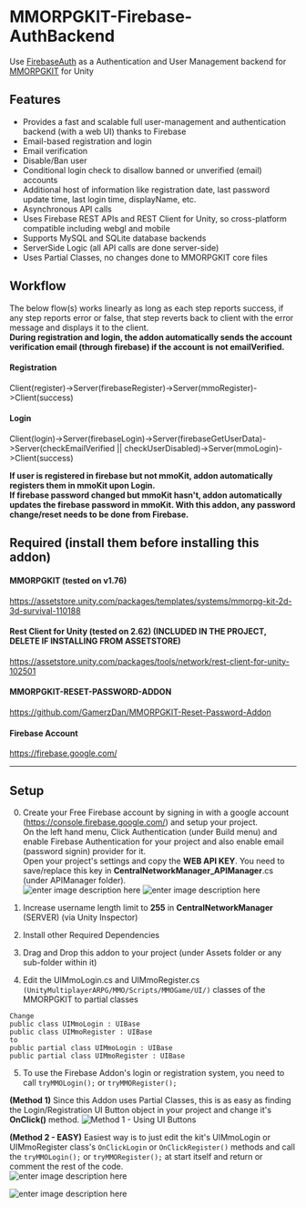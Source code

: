 
# MMORPGKIT-Firebase-AuthBackend
Use [FirebaseAuth](https://firebase.google.com/products/auth) as a Authentication and User Management backend for [MMORPGKIT](https://assetstore.unity.com/packages/templates/systems/mmorpg-kit-2d-3d-survival-110188) for Unity  

## Features  

 - Provides a fast and scalable full user-management and authentication backend (with a web UI) thanks to Firebase    
- Email-based registration and login 
- Email verification 
- Disable/Ban user 
- Conditional login check to disallow banned or unverified (email) accounts 
- Additional host of information like registration date, last password update time, last login time, displayName, etc. 
- Asynchronous API calls
- Uses Firebase REST APIs and REST Client for Unity, so cross-platform compatible including webgl and mobile
- Supports MySQL and SQLite database backends 
- ServerSide Logic (all API calls are done server-side) 
- Uses Partial Classes, no changes done to MMORPGKIT core files

## Workflow
The below flow(s) works linearly as long as each step reports success, if any step reports error or false, that step reverts back to client with the error message and displays it to the client.  
**During registration and login, the addon automatically sends the account verification email (through firebase) if the account is not emailVerified.**
#### Registration
Client(register)->Server(firebaseRegister)->Server(mmoRegister)->Client(success)
#### Login
Client(login)->Server(firebaseLogin)->Server(firebaseGetUserData)->Server(checkEmailVerified || checkUserDisabled)->Server(mmoLogin)->Client(success)  

**If user is registered in firebase but not mmoKit, addon automatically registers them in mmoKit upon Login.  
If firebase password changed but mmoKit hasn't, addon automatically updates the firebase password in mmoKit.
With this addon, any password change/reset needs to be done from Firebase.**

## Required (install them before installing this addon)
#### MMORPGKIT   (tested on v1.76)
https://assetstore.unity.com/packages/templates/systems/mmorpg-kit-2d-3d-survival-110188
#### Rest Client for Unity (tested on 2.62)  (INCLUDED IN THE PROJECT, DELETE IF INSTALLING FROM ASSETSTORE)  
https://assetstore.unity.com/packages/tools/network/rest-client-for-unity-102501        
#### MMORPGKIT-RESET-PASSWORD-ADDON  
https://github.com/GamerzDan/MMORPGKIT-Reset-Password-Addon    
#### Firebase Account
https://firebase.google.com/

---

## Setup
0. Create your Free Firebase account by signing in with a google account (https://console.firebase.google.com/) and setup your project.  
On the left hand menu, Click Authentication (under Build menu) and enable Firebase Authentication for your project and also enable email (password signin) provider for it.    
Open your project's settings and copy the **WEB API KEY**. You need to save/replace this key in **CentralNetworkManager_APIManager**.cs (under APIManager folder).    
![enter image description here](https://i.imgur.com/kOTz0Fw.jpeg)
![enter image description here](https://i.imgur.com/57cpME3.jpeg)

2. Increase username length limit to **255** in **CentralNetworkManager** (SERVER) (via Unity Inspector)
3. Install other Required Dependencies
4. Drag and Drop this addon to your project (under Assets folder or any sub-folder within it)
5. Edit the UIMmoLogin.cs and UIMmoRegister.cs `(UnityMultiplayerARPG/MMO/Scripts/MMOGame/UI/)` classes of the MMORPGKIT to partial classes  
 ```
 Change
 public class UIMmoLogin : UIBase
 public class UIMmoRegister : UIBase
 to
 public partial class UIMmoLogin : UIBase
 public partial class UIMmoRegister : UIBase
 ```
 5. To use the Firebase Addon's login or registration system, you need to call `tryMMOLogin();` or `tryMMORegister();` 

**(Method 1)**
 Since this Addon uses Partial Classes, this is as easy as finding the Login/Registration UI Button object in your project and change it's **OnClick()** method. 
![Method 1 - Using UI Buttons](https://i.imgur.com/IR2bQ0V.jpeg)

**(Method 2 - EASY)**
Easiest way is to just edit the kit's UIMmoLogin or UIMmoRegister class's `OnClickLogin` or `OnClickRegister()` methods and call the `tryMMOLogin();` or `tryMMORegister();`  at start itself and return or comment the rest of the code.  
![enter image description here](https://i.imgur.com/YiT0mfj.jpeg) 

![enter image description here](https://i.imgur.com/lYhMjE2.jpeg)
